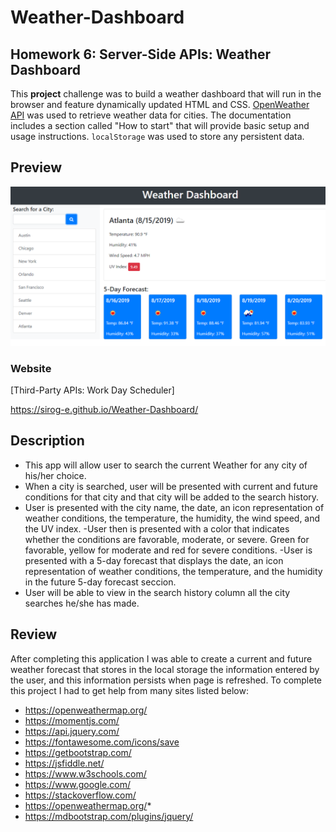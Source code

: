 # Weather-Dashboard


## Homework 6:  Server-Side APIs: Weather Dashboard

This **project** challenge was to build a weather dashboard that will run in the browser and feature dynamically updated HTML and CSS. [OpenWeather API](https://openweathermap.org/api) was used to retrieve weather data for cities. The documentation includes a section called "How to start" that will provide basic setup and usage instructions. `localStorage` was used to store any persistent data.


## Preview
![Weather Dashboard](./lib/images/06-server-side-apis-homework-demo.png)

### Website

[Third-Party APIs: Work Day Scheduler]

https://sirog-e.github.io/Weather-Dashboard/


## Description

- This app will allow user to search the current Weather for any city of his/her choice.
- When a city is searched, user will be presented with current and future conditions for that city and that city will be added to the search history.
- User is presented with the city name, the date, an icon representation of weather conditions, the temperature, the humidity, the wind speed, and the UV index. 
-User then is presented with a color that indicates whether the conditions are favorable, moderate, or severe. Green for favorable, yellow for moderate and red for severe conditions.
-User is presented with a 5-day forecast that displays the date, an icon representation of weather conditions, the temperature, and the humidity in the future 5-day forecast seccion. 
- User will be able to view in the search history column all the city searches he/she has made. 

## Review

After completing this application I was able to create a current and future weather forecast that stores in the local storage the information entered by the user, and this information persists when page is refreshed. To complete this project I had to get help from many sites listed below:

* https://openweathermap.org/
* https://momentjs.com/
* https://api.jquery.com/
* https://fontawesome.com/icons/save
* https://getbootstrap.com/
* https://jsfiddle.net/
* https://www.w3schools.com/
* https://www.google.com/
* https://stackoverflow.com/
* https://openweathermap.org/*
* https://mdbootstrap.com/plugins/jquery/
